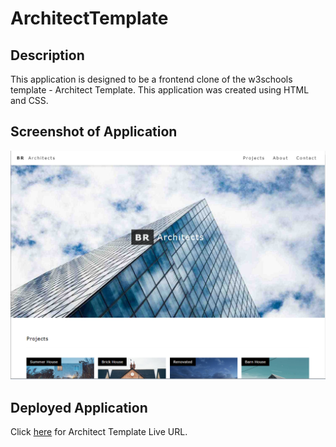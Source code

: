 # ArchitectTemplate

## Description
This application is designed to be a frontend clone of the w3schools template - Architect Template. This application was created using HTML and CSS.

## Screenshot of Application
![Screenshot](homepage-architect.png)

## Deployed Application
Click [here](https://angelomarlopez.github.io/ArchitectTemplate/) for Architect Template Live URL.
